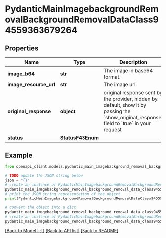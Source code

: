 # PydanticMainImagebackgroundRemovalBackgroundRemovalDataClass94559363679264


## Properties

Name | Type | Description | Notes
------------ | ------------- | ------------- | -------------
**image_b64** | **str** | The image in base64 format. | 
**image_resource_url** | **str** | The image url. | 
**original_response** | **object** | original response sent by the provider, hidden by default, show it by passing the &#x60;show_original_response&#x60; field to &#x60;true&#x60; in your request | [optional] 
**status** | [**StatusF43Enum**](StatusF43Enum.md) |  | 

## Example

```python
from openapi_client.models.pydantic_main_imagebackground_removal_background_removal_data_class94559363679264 import PydanticMainImagebackgroundRemovalBackgroundRemovalDataClass94559363679264

# TODO update the JSON string below
json = "{}"
# create an instance of PydanticMainImagebackgroundRemovalBackgroundRemovalDataClass94559363679264 from a JSON string
pydantic_main_imagebackground_removal_background_removal_data_class94559363679264_instance = PydanticMainImagebackgroundRemovalBackgroundRemovalDataClass94559363679264.from_json(json)
# print the JSON string representation of the object
print(PydanticMainImagebackgroundRemovalBackgroundRemovalDataClass94559363679264.to_json())

# convert the object into a dict
pydantic_main_imagebackground_removal_background_removal_data_class94559363679264_dict = pydantic_main_imagebackground_removal_background_removal_data_class94559363679264_instance.to_dict()
# create an instance of PydanticMainImagebackgroundRemovalBackgroundRemovalDataClass94559363679264 from a dict
pydantic_main_imagebackground_removal_background_removal_data_class94559363679264_form_dict = pydantic_main_imagebackground_removal_background_removal_data_class94559363679264.from_dict(pydantic_main_imagebackground_removal_background_removal_data_class94559363679264_dict)
```
[[Back to Model list]](../README.md#documentation-for-models) [[Back to API list]](../README.md#documentation-for-api-endpoints) [[Back to README]](../README.md)


